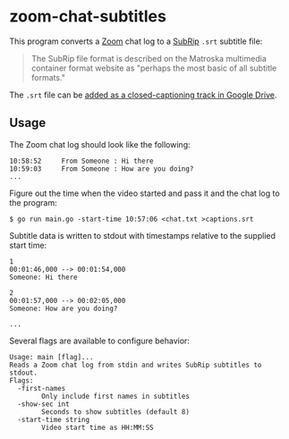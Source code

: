 # zoom-chat-subtitles

This program converts a [Zoom] chat log to a [SubRip] `.srt` subtitle file:

> The SubRip file format is described on the Matroska multimedia container
> format website as "perhaps the most basic of all subtitle formats."

The `.srt` file can be [added as a closed-captioning track in Google
Drive](https://support.google.com/drive/answer/1372218).

[Zoom]: https://zoom.us/
[SubRip]: https://en.wikipedia.org/wiki/SubRip

## Usage

The Zoom chat log should look like the following:

```
10:58:52	 From Someone : Hi there
10:59:03	 From Someone : How are you doing?
...
```

Figure out the time when the video started and pass it and the chat log to the
program:

```
$ go run main.go -start-time 10:57:06 <chat.txt >captions.srt
```

Subtitle data is written to stdout with timestamps relative to the supplied
start time:

```
1
00:01:46,000 --> 00:01:54,000
Someone: Hi there

2
00:01:57,000 --> 00:02:05,000
Someone: How are you doing?

...
```

Several flags are available to configure behavior:

```
Usage: main [flag]...
Reads a Zoom chat log from stdin and writes SubRip subtitles to stdout.
Flags:
  -first-names
        Only include first names in subtitles
  -show-sec int
        Seconds to show subtitles (default 8)
  -start-time string
        Video start time as HH:MM:SS
```
